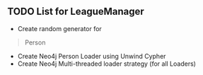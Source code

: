 ## TODO List for LeagueManager


* Create random generator for
> Person
* Create Neo4j Person Loader using Unwind Cypher
* Create Neo4j Multi-threaded loader strategy (for all Loaders)
